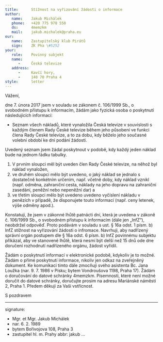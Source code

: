 ```yaml
---
title:      Stížnost na vyřizování žádosti o informace
author:
   name:    Jakub Michálek
   phone:   +420 775 978 550
   ds:      4memzkm
   mail:    jakub.michalek@praha.eu
our:
   name:    Zastupitelský klub Pirátů
   sign:    ZK Pha \#5252
your:
   role:    Povinný subjekt
   name:    
      -     Česká televize
   address:
      -     Kavčí hory, 
      -     140 70 Praha 4
style:      letter
---
```


Vážení,

dne 7. února 2017 jsem v souladu se zákonem č. 106/1999 Sb., o svobodném přístupu k informacím, žádám jako fyzická osoba o poskytnutí následujících informací:

* Seznam všech nákladů, které vynaložila Česká televize v souvislosti s každým členem Rady České televize během jeho působení ve funkci člena Rady České televize, a to za dobu, kdy běželo jeho současné volební období ke dni podání žádosti. 

Uvedený seznam jsem žádal poskytnout v podobě, kdy každý jeden náklad bude na jednom řádku tabulky. 

1. V prvním sloupci měl být uveden člen Rady České televize, na něhož byl náklad vynaložen, 
2. ve druhém sloupci mělo být uvedeno, o jaký náklad se jednalo s dostatečně konkétním určením, např. včetně doby, kdy náklad vznikl (např. odměna, zahraniční cesta, náklady na jeho dopravu na zahraniční zasedání, peněžní nebo nepeněžní dar) a 
3. ve třetím sloupci mělo být uvedeno uvedeno vyčíslení nákladu v penězích v případě, že disponujete touto informací (např. ceny letenek, výše odměny apod.).

Konstatuji, že jsem v zákonné lhůtě patnácti dní, která je uvedena v zákoně č. 106/1999 Sb., o svobodném přístupu k informacím (dále jen „InfZ“), neobdržel odpověď. Proto podávám v souladu s ust. § 16a odst. 1 písm. b) InfZ stížnost na vyřizování žádosti o infromace. Navrhuji, aby nadřízený správní orgán postupem dle § 16a odst. 6 písm. b) InfZ povinnému subjektu přikázal, aby ve stanovené lhůtě, která nesmí být delší než 15 dnů ode dne doručení rozhodnutí nadřízeného orgánu, žádost vyřídil.

Žádám o poskytnutí informací v elektronické podobě, kdykoliv je to možné. Žádám o přímé poskytnutí informace, nikoliv jen odkaz na zveřejněný dokument. Ke komunikaci tímto dále zmocňuji svého asistenta Bc. Jana Loužka (nar. 9. 7. 1986 v Písku; bytem Vondroušova 1198, Praha 17). Žádám o doručování do datové schránky 4memzkm. Písemnosti, které není možné doručit do datové schránky, doručujte prosím na adresu Mariánské náměstí 2, Praha 1. Předem děkuji za Vaši vstřícnost.

S pozdravem

---
signature: 
  - Mgr. et Mgr. Jakub Michálek
  - nar. 6. 2. 1989
  - bytem Bořivojova 108, Praha 3
  - zastupitel hl. m. Prahy
abbr:       jakub
...
